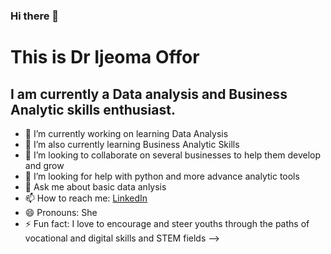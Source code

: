 ### Hi there 👋

# This is Dr Ijeoma Offor
## I am currently a Data analysis and Business Analytic skills enthusiast.

- 🔭 I’m currently working on learning Data Analysis
- 🌱 I’m also currently learning Business Analytic Skills
- 👯 I’m looking to collaborate on several businesses to help them develop and grow
- 🤔 I’m looking for help with python and more advance analytic tools
- 💬 Ask me about basic data anlysis
- 📫 How to reach me: [LinkedIn](https://www.linkedin.com/in/dr-ijeoma-olachi-offor-59252329a/)
- 😄 Pronouns: She 
- ⚡ Fun fact: I love to encourage and steer youths through the paths of vocational and digital skills and STEM fields
-->
